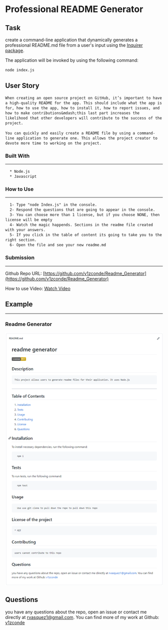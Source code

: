 # Professional README Generator

## Task

create a command-line application that dynamically generates a professional README.md file from a user's input using the [Inquirer package](https://www.npmjs.com/package/inquirer).

The application will be invoked by using the following command:

```bash
node index.js
```

## User Story

```
When creating an open source project on GitHub, it’s important to have a high-quality README for the app. This should include what the app is for, how to use the app, how to install it, how to report issues, and how to make contributions&mdash;this last part increases the likelihood that other developers will contribute to the success of the project. 

You can quickly and easily create a README file by using a command-line application to generate one. This allows the project creator to devote more time to working on the project.
```
### Built With
----
```
  * Node.js
  * Javascript
```    

### How to Use
----
```
  1- Type "node Index.js" in the console.
  2- Respond the questions that are going to appear in the console.
  3- You can choose more than 1 license, but if you choose NONE, then        license will be empty
  4- Watch the magic happends. Sections in the readme file created with your answers.
  5- If you click in the table of content its going to take you to the right section.
  6- Open the file and see your new readme.md
```    
### Submission
---

Github Repo URL: 
[https://github.com/v1zconde/Readme_Generator](https://github.com/v1zconde/Readme_Generator)

How to use Video: 
[Watch Video](https://drive.google.com/file/d/1n0VDey-ckMGB1k0gQ-8ltZy7i1JWiRmp/view)



## Example
---
### Readme Generator
![Readme Example](./assets/img/full_page.png)


  ## Questions
you have any questions about the repo, open an issue or contact me directly at rvasquez1@gmail.com. You can find more of my work at 
  Github: [v1zconde](http://github.com/v1zconde)

